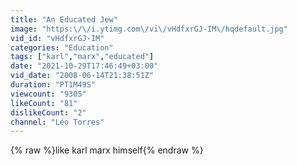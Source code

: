 ```yaml
---
title: "An Educated Jew"
image: "https:\/\/i.ytimg.com\/vi\/vHdfxrGJ-IM\/hqdefault.jpg"
vid_id: "vHdfxrGJ-IM"
categories: "Education"
tags: ["karl","marx","educated"]
date: "2021-10-29T17:46:49+03:00"
vid_date: "2008-06-14T21:38:51Z"
duration: "PT1M49S"
viewcount: "9305"
likeCount: "81"
dislikeCount: "2"
channel: "Léo Torres"
---
```

{% raw %}like karl marx himself{% endraw %}

